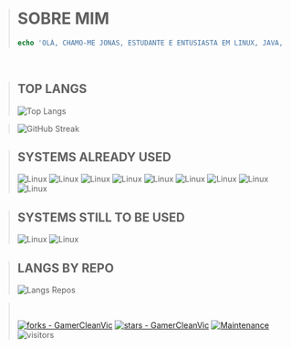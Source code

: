 > 
> # SOBRE MIM
> ```php
> echo 'OLÁ, CHAMO-ME JONAS, ESTUDANTE E ENTUSIASTA EM LINUX, JAVA, PHP E JAVASCRIPT.';
> ```
>
<br />

> ## TOP LANGS 
> 
> ![Top Langs](https://github-readme-stats.vercel.app/api/top-langs/?username=GamerCleanVic&layout=compact&theme=tokyonight&hide=css,html,javascript,ruby,blade,rust,go,hack,c)
>

<!--- ![Jonas's GitHub stats](https://github-readme-stats.vercel.app/api?username=GamerCleanVic&show_icons=true&theme=tokyonight) --->
>
> ![GitHub Streak](https://streak-stats.demolab.com/?user=GamerCleanVic&theme=tokyonight)
>

> ## SYSTEMS ALREADY USED
>
> ![Linux](https://img.shields.io/badge/Arch_Linux-1793D1?style=for-the-badge&logo=arch-linux&logoColor=white&theme=tokyonight)
> ![Linux](https://img.shields.io/badge/Debian-A81D33?style=for-the-badge&logo=debian&logoColor=white&theme=tokyonight)
> ![Linux](https://img.shields.io/badge/manjaro-35BF5C?style=for-the-badge&logo=manjaro&logoColor=white&theme=tokyonight)
> ![Linux](https://img.shields.io/badge/openSUSE-%2364B345?style=for-the-badge&logo=openSUSE&logoColor=white&theme=tokyonight)
> ![Linux](https://img.shields.io/badge/WSL-0a97f5?style=for-the-badge&logo=linux&logoColor=white&theme=tokyonight)
> ![Linux](https://img.shields.io/badge/Windows-0078D6?style=for-the-badge&logo=windows&logoColor=white&theme=tokyonight)
> ![Linux](https://img.shields.io/badge/Android-3DDC84?style=for-the-badge&logo=android&logoColor=white&theme=tokyonight)
> ![Linux](https://img.shields.io/badge/Cent%20OS-262577?style=for-the-badge&logo=CentOS&logoColor=white&theme=tokyonight)
> ![Linux](https://img.shields.io/badge/Linux_Mint-87CF3E?style=for-the-badge&logo=linux-mint&logoColor=white&theme=tokyonight)
>

> ## SYSTEMS STILL TO BE USED
> 
> ![Linux](https://img.shields.io/badge/mac%20os-000000?style=for-the-badge&logo=apple&logoColor=white&theme=tokyonight)
> ![Linux](https://img.shields.io/badge/iOS-000000?style=for-the-badge&logo=ios&logoColor=white&theme=tokyonight)
> 

> ## LANGS BY REPO
> 
> ![Langs Repos](http://github-profile-summary-cards.vercel.app/api/cards/most-commit-language?username=GamerCleanVic&theme=tokyonight&exclude=CSS,html,blade,typescript)
>

> <br />
> 
>
> 
> [![forks - GamerCleanVic](https://img.shields.io/github/forks/GamerCleanVic/GamerCleanVic?style=social&logo=github&logoColor=%234f0faf)]([#](https://github.com/GamerCleanVic))
> [![stars - GamerCleanVic](https://img.shields.io/github/stars/GamerCleanVic/GamerCleanVic?style=social&logo=github&logoColor=%234f0faf)]([#](https://github.com/GamerCleanVic)) 
> [![Maintenance](https://img.shields.io/maintenance/yes/2025?color=%234f0faf&label=maintened&logo=github&logoColor=%23ffffff)]([#](https://github.com/GamerCleanVic)) 
> ![visitors](https://visitor-badge.laobi.icu/badge?page_id=[page.id](GamerCleanVic))
> 
> 
>
